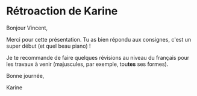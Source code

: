 # Rétroaction de Karine

Bonjour Vincent,

Merci pour cette présentation. Tu as bien répondu aux consignes, c'est un super début (et quel beau piano) ! 

Je te recommande de faire quelques révisions au niveau du français pour les travaux à venir (majuscules, par exemple, tou**tes** ses formes).

Bonne journée,

Karine
